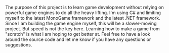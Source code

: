 The purpose of this project is to learn game development without relying on powerful game engines to do all the heavy lifting. I'm using C# and limiting myself to the latest MonoGame framework and the latest .NET framework. Since I am building the game engine myself, this will be a slower-moving project. But speed is not the key here. Learning how to make a game from "scratch" is what I am hoping to get better at. Feel free to have a look around the source code and let me know if you have any questions or suggestions.